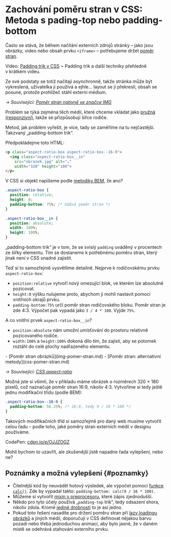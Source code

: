 # Zachování poměru stran v CSS: Metoda s pading-top nebo padding-bottom

Často se stává, že během načítání externích zdrojů stránky – jako jsou obrázky, video nebo obsah prvku `<iframe>` – potřebujeme držet [poměr stran](css-pomer-stran.md).

<p class="video">
Video: <a href="https://www.youtube.com/watch?v=bi6Y6UqPEZU">Padding trik v CSS</a> ~ Padding trik a další techniky přehledně v krátkém videu.
</p>

Ze své podstaty se totiž načítají asynchronně, takže stránka může být vykreslená, uživatelka ji používá a ejhle… layout se jí překreslí, obsah se posune, protože prohlížeč stáhl externí médium.

→ *Související: [Poměr stran nativně ve značce IMG](img-pomer-stran.md)*

Problém se týká zejména těch médií, které chceme vkládat jako [pružná (responzivní)](pruzna-media.md), takže se přizpůsobují šířce rodiče.

Metod, jak problém vyřešit, je více, tady se zaměříme na tu nejčastější. Takzvaný „padding-bottom trik“.

Předpokládejme toto HTML:

```html
<p class="aspect-ratio-box aspect-ratio-box--16-9">
  <img class="aspect-ratio-box__in"
    src="obrazek.jpg" alt="…"
    width="320" height="180">
</p>
```

V CSS si objekt napíšeme podle [metodiky BEM](bem.md), že ano?

```css
.aspect-ratio-box {
  position: relative;
  height: 0;
  padding-bottom: 75%; /* Udává poměr stran */
}

.aspect-ratio-box__in {
  position: absolute;
  width: 100%;
  height: 100%;
}
```

„padding-bottom trik“ je v tom, že se svislý `padding` uváděný v procentech ze šířky elementu. Tím se dostaneme k potřebnému poměru stran, který jinak není v CSS snadné zajistit.

<!-- AdSnippet -->

Teď si to samozřejmě vysvětlíme detailně. Nejprve k rodičovskému prvku `aspect-ratio-box`:

- `position:relative` vytvoří nový omezující blok, ve kterém lze absolutně pozicovat.
- `height:0` výšku nulujeme proto, abychom ji mohli nastavit pomocí vnitřních okrajů prvku.
- `padding-bottom:75%` určí poměr stran rodičovského bloku. Poměr stran je zde 4:3. Výpočet pak vypadá jako `3 / 4 * 100`. Vyjde `75%`.

A co vnitřní prvek `aspect-ratio-box__in`?

- `position:absolute` nám umožní umísťování do prostoru relativně pozicovaného rodiče.
- `width:100%` a `height:100%` dokoná dílo tím, že zajistí, aby se potomek roztáhl do celé plochy nadřazeného elementu.

<div class="related" markdown="1">
- [Poměr stran obrázků](img-pomer-stran.md)
- [Poměr stran: alternativní metody](css-pomer-stran.md)
</div>

→ *Související: [CSS aspect-ratio](css-aspect-ratio.md)*

Možná jste si všimli, že v příkladu máme obrázek o rozměrech 320 × 180 pixelů, což naznačuje poměr stran 16:9, nikoliv 4:3. Vytvoříme si tedy ještě jednu modifikační třídu (podle BEM):

```css
.aspect-ratio-box--16-9 {
  padding-bottom: 56.25%; /* 16:9, tedy 9 / 16 * 100 */
}
```

Takových modifikačních tříd si samozřejmě pro daný web musíme vytvořit celou řadu – podle toho, jaké poměry stran externích médií v designu používáme.

CodePen: [cdpn.io/e/OJJZOGZ](https://codepen.io/machal/pen/OJJZOGZ?editors=1100)

Mohli bychom to uzavřít, ale zkušenější jistě napadne řada vylepšení, nebo ne?

## Poznámky a možná vylepšení {#poznamky}

- Čitelnější kód by neuváděl hotový výsledek, ale výpočet pomocí [funkce `calc()`](css3-calc.md). Zde by vypadal takto: `padding-bottom: calc(9 / 16 * 100)`.
- Můžeme si vytvořit [mixin v preprocesoru](https://www.vzhurudolu.cz/blog/13-css-preprocesory-2), které zápis zjednodušší.
- Někdo pro tyto účely používá „`padding-top` trik“, tedy odsazení shora, nikoliv zdola. Kromě [jediné drobnosti](https://www.facebook.com/groups/frontendisti/permalink/2301797503365094/?comment_id=2305102236367954) to je asi jedno.
- Pokud toto řešení nasadíte pro držení poměru stran při [lazy loadingu obrázků](lazy-loading-obrazku.md) a jiných médií, doporučuji v CSS definovat nějakou barvu pozadí nebo třeba jednoduchou animaci, aby bylo jasné, že v daném místě se odehrává stahování externího prvku.

<!-- AdSnippet -->
